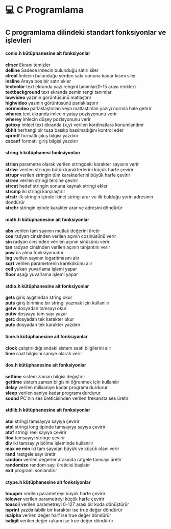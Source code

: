 # 💻 C Programlama
## C programlama dilindeki standart fonksiyonlar ve işlevleri   
#### conio.h kütüphanesine ait fonksiyonlar  
**clrscr** Ekranı temizler  
**delline** Sadece imlecin bulunduğu satırı siler  
**clreol** İmlecin bulunduğu yerden satır sonuna kadar kısmı siler  
**insline** Araya boş bir satır ekler  
**textcolor** text ekranda yazı rengini tanımlar(0-15 arası renkler)  
**textbackground** text ekranda zemin rengi tanımlar  
**lowvideo** yazının görüntüsünü matlaştırır   
**highvideo** yazının görüntüsünü parlaklaştırır  
**normvideo** parlaklaştırılan veya matlaştırılan yazıyı normla hale getirir  
**wherex** text ekranda imlecin yatay pozisyonunu verir  
**wherey** imlecin düşey pozisyonunu verir   
**gotoxy** imleci text ekranda (x,y) verilen kordinatlara konumlandırır  
**kbhit** herhangi bir tuşa basılıp basılmadığını kontrol eder  
**cprintf** formatlı çıkış bilgisi yazdırır  
**cscanf** formatlı giriş bilgisi yazdırır  
 #### string.h kütüphanesi fonksiyonları  
 **strlen** parametre olarak verilen stringdeki karakter sayısını verir  
 **strlwr** verilen stringin bütün karakterlerini küçük harfe çevirir  
 **strupr** verilen stringin tüm karakterlerini büyük harfe çevirir  
 **strrev** verilen stringi tersine çevirir  
 **strcat** hedef stringin sonuna kaynak stringi ekler  
 **strcmp** iki stringi karşılaştırır  
 **strstr** ilk stringin içinde ikinci stringi arar ve ilk bulduğu yerin adresinin döndürür  
 **strchr** stringin içinde karakter arar ve adresini döndürür  
 
 #### math.h kütüphanesine ait fonksiyonlar  
 **abs** verilen tam sayının mutlak değerini üretir  
 **cos** radyan cinsinden verilen açının cosinüsünü verir  
 **sin** radyan cinsinden verilen açının sinüsünü verir  
 **tan** radyan cinsinden verilen açının tanjantını verir  
 **pow** üs alma fonksiyonudur  
 **log** verilen sayının logaritmasını alır  
 **sqrt** verilen parametrenin karekökünü alır  
 **ceil** yukarı yuvarlama işlemi yapar  
 **floor** aşağı yuvarlama işlemi yapar  
 
 #### stdio.h kütüphanesine ait fonksiyonlar  
 **gets** giriş aygıtından string okur  
 **puts** giriş birimine bir stringi yazmak için kullanılır  
 **getw** dosyadan tamsayı okur  
 **putw** dosyaya tam sayı yazar  
 **getc** dosyadan tek karakter okur  
 **putc**  dosyadan tek karakter yazdırır  
 
 #### time.h kütüphanesine ait fonksiyonlar  
 **clock** çalıştırıldığı andaki sistem saati bilgilerini alır  
 **time** saat bilgisini saniye olarak verir  
 
 #### dos.h kütüphanesine ait fonksiyonlar  
 **settime** sistem zaman bilgisi değiştirir  
 **gettime** sistem zaman bilgisini öğrenmek için kullanılır  
 **delay** verilen milisaniye kadar programı durdurur  
 **sleep** verilen saniye kadar programı durdurur  
 **sound** PC'nin ses üreticisinden verilen frekansta ses üretir  
 
 #### stdlib.h kütüphanesine ait fonksiyonlar  
 **atoi** stringi tamsayıya sayıya çevirir  
 **atol** stringi long tipinde tamsayıya sayıya çevirir  
 **atof** stringi reel sayıya çevirir  
 **itoa** tamsayıyı stringe çevirir  
 **div** iki tamsayıyı bölme işleminde kullanılır  
 **max ve min** iki tam sayıdan büyük ve küçük olanı verir  
 **rand** rastgele sayı üretir  
 **random** verilen değerler arasında ratgele tamsayı üretir  
 **randomize** random sayı üreticisi başlatır  
 **exit** programı sonlandırır  

 #### ctype.h kütüphanesine ait fonksiyonlar  
 **toupper** verilen parametreyi büyük harfe çevirir  
 **tolower** verilen parametreyi küçük harfe çevirir  
 **toascii** verilen parametreyi 0-127 arası bir koda dönüştürür  
 **isprint** yazdırılabilir bir karakter ise true değer döndürür  
 **isalpha** verilen değer harf ise true değer döndürür  
 **isdigit** verilen değer rakam ise true değer döndürür  
